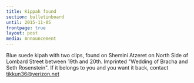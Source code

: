 ```yaml
---
title: Kippah found
section: bulletinboard
until: 2015-11-05
frontpage: true
layout: post
media: Announcement
---
```


Blue suede kipah with two clips, found on Shemini Atzeret on North Side of Lombard Street between 19th and 20th. Imprinted "Wedding of Bracha and Seth Rosenstein". If it belongs to you and you want it back, contact tikkun36@verizon.net